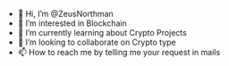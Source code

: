 - 👋 Hi, I’m @ZeusNorthman
- 👀 I’m interested in Blockchain
- 🌱 I’m currently learning about Crypto Projects
- 💞️ I’m looking to collaborate on Crypto type
- 📫 How to reach me by telling me your request in mails

<!---
ZeusNorthman/ZeusNorthman is a ✨ special ✨ repository because its `README.md` (this file) appears on your GitHub profile.
You can click the Preview link to take a look at your changes.
--->

